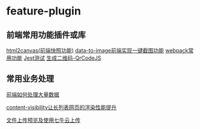 <!--
 * @Author: Li Zhiliang
 * @Date: 2020-11-05 15:05:47
 * @LastEditors: Li Zhiliang
 * @LastEditTime: 2020-12-01 17:57:33
 * @FilePath: /feature-plugin/README.md
-->
# feature-plugin

## 前端常用功能插件或库

[html2canvas(前端快照功能)](html2canvas)
[data-to-image前端实现一键截图功能](dataToImage)
[webpack常用功能](webpackPlugin)
[Jest测试](jestDemo)
[生成二维码-QrCodeJS](qrcode)

## 常用业务处理

[前端如何处理大量数据](dataProcessing)

[content-visibility让长列表网页的渲染性能提升](content-visibility)

[文件上传预览及使用七牛云上传](uploadFile)






